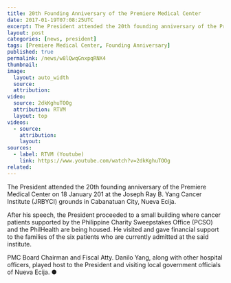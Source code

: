 ```yaml
---
title: 20th Founding Anniversary of the Premiere Medical Center
date: 2017-01-19T07:08:25UTC
excerpt: The President attended the 20th founding anniversary of the Premiere Medical Center on 18 January 201 at the Joseph Ray B. Yang Cancer Institute grounds in Cabanatuan City, Nueva Ecija.
layout: post
categories: [news, president]
tags: [Premiere Medical Center, Founding Anniversary]
published: true
permalink: /news/w8lQwqGnxpqRNX4
thumbnail:
image:
  layout: auto_width
  source: 
  attribution: 
video:
  source: 2dkKghuTOOg
  attribution: RTVM
  layout: top
videos:
  - source: 
    attribution: 
    layout: 
sources:
  - label: RTVM (Youtube)
    link: https://www.youtube.com/watch?v=2dkKghuTOOg
related:
---
```


The President attended the 20th founding anniversary of the Premiere Medical Center on 18 January 201 at the Joseph Ray B. Yang Cancer Institute (JRBYCI) grounds in Cabanatuan City, Nueva Ecija.

After his speech, the President proceeded to a small building where cancer patients supported by the Philippine Charity Sweepstakes Office (PCSO) and the PhilHealth are being housed. He visited and gave financial support to the families of the six patients who are currently admitted at the said institute.

PMC Board Chairman and Fiscal Atty. Danilo Yang, along with other hospital officers, played host to the President and visiting local government officials of Nueva Ecija.
&#x25cf;
